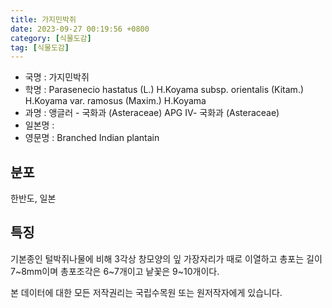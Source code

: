 ```yaml
---
title: 가지민박쥐
date: 2023-09-27 00:19:56 +0800
category: [식물도감]
tag: [식물도감]
---
```




- 국명 : 가지민박쥐
- 학명 : Parasenecio hastatus (L.) H.Koyama subsp. orientalis (Kitam.) H.Koyama var. ramosus (Maxim.) H.Koyama
- 과명 : 앵글러 - 국화과 (Asteraceae) APG Ⅳ- 국화과 (Asteraceae)
- 일본명 : 
- 영문명 : Branched Indian plantain


## 분포
한반도, 일본
## 특징
기본종인 털박쥐나물에 비해 3각상 창모양의 잎 가장자리가 때로 이열하고 총포는 길이 7~8mm이며 총포조각은 6~7개이고 낱꽃은 9~10개이다.






본 데이터에 대한 모든 저작권리는 국립수목원 또는 원저작자에게 있습니다.
